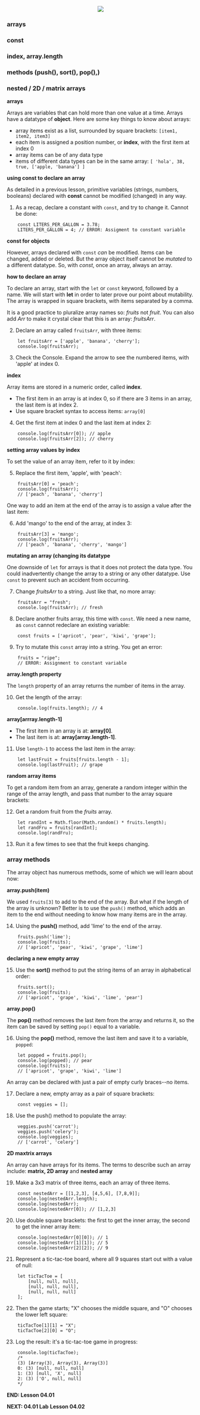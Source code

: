 <!-- ## Lesson 04.01  -->

<p align="center">
<img src="../../images/lessons/ND-JS-Bootcamp-Lesson-Banner-0401.jpg">
</p>

### arrays

### const

### index, array.length

### methods (push(), sort(), pop(),)

### nested / 2D / matrix arrays

**arrays**

Arrays are variables that can hold more than one value at a time. Arrays have a datatype of **object**. Here are some key things to know about arrays:

- array items exist as a list, surrounded by square brackets:
  `[item1, item2, item3]`
- each item is assigned a position number, or **index**, with the first item at index 0
- array items can be of any data type
- items of different data types can be in the same array:
  `[ 'hola', 38, true, ['apple, 'banana'] ]`

**using const to declare an array**

As detailed in a previous lesson, primitive variables (strings, numbers, booleans) declared with **const** cannot be modified (changed) in any way.

1. As a recap, declare a constant with `const`, and try to change it. Cannot be done:

```
    const LITERS_PER_GALLON = 3.78;
    LITERS_PER_GALLON = 4; // ERROR: Assigment to constant variable
```

**const for objects**

However, arrays declared with `const` _can_ be modified. Items can be changed, added or deleted. But the array object itself cannot be _mutated_ to a different datatype. So, with _const_, once an array, always an array.

**how to declare an array**

To declare an array, start with the `let` or `const` keyword, followed by a name. We will start with **let** in order to later prove our point about mutability.
The array is wrapped in square brackets, with items separated by a comma.

It is a good practice to pluralize array names so: _fruits_ not _fruit_. You can also add _Arr_ to make it crystal clear that this is an array: _fruitsArr_.

2. Declare an array called `fruitsArr`, with three items:

```
    let fruitsArr = ['apple', 'banana', 'cherry'];
    console.log(fruitsArr);
```

3. Check the Console. Expand the arrow to see the numbered items, with 'apple' at index 0.

**index**

Array items are stored in a numeric order, called **index**.

- The first item in an array is at index 0, so if there are 3 items in an array, the last item is at index 2.
- Use square bracket syntax to access items: `array[0]`

4. Get the first item at index 0 and the last item at index 2:

```
    console.log(fruitsArr[0]); // apple
    console.log(fruitsArr[2]); // cherry
```

**setting array values by index**

To set the value of an array item, refer to it by index:

5. Replace the first item, 'apple', with 'peach':

```
    fruitsArr[0] = 'peach';
    console.log(fruitsArr);
    // ['peach', 'banana', 'cherry']
```

One way to add an item at the end of the array is to assign a value after the last item:

6. Add 'mango' to the end of the array, at index 3:

```
    fruitsArr[3] = 'mango';
    console.log(fruitsArr);
    // ['peach', 'banana', 'cherry', 'mango']
```

**mutating an array (changing its datatype**

One downside of `let` for arrays is that it does not protect the data type. You could inadvertently change the array to a string or any other datatype. Use `const` to prevent such an accident from occurring.

7. Change _fruitsArr_ to a string. Just like that, no more array:

```
    fruitsArr = "fresh";
    console.log(fruitsArr); // fresh
```

8. Declare another fruits array, this time with `const`. We need a new name, as `const` cannot redeclare an existing variable:

```
    const fruits = ['apricot', 'pear', 'kiwi', 'grape'];
```

9. Try to mutate this `const` array into a string. You get an error:

```
    fruits = "ripe";
    // ERROR: Assignment to constant variable
```

**array.length property**

The `length` property of an array returns the number of items in the array.

10. Get the length of the array:

```
    console.log(fruits.length); // 4
```

**array[arrray.length-1]**

- The first item in an array is at: **array[0]**.
- The last item is at: **array[array.length-1]**.

11. Use `length-1` to access the last item in the array:

```
    let lastFruit = fruits[fruits.length - 1];
    console.log(lastFruit); // grape
```

**random array items**

To get a random item from an array, generate a random integer within the range of the array length, and pass that number to the array square brackets:

12. Get a random fruit from the _fruits_ array.

```
    let randInt = Math.floor(Math.random() * fruits.length);
    let randFru = fruits[randInt];
    console.log(randFru);
```

13. Run it a few times to see that the fruit keeps changing.

### array methods

The array object has numerous methods, some of which we will learn about now:

**array.push(item)**

We used `fruits[3]` to add to the end of the array. But what if the length of the array is unknown? Better is to use the `push()` method, which adds an item to the end without needing to know how many items are in the array.

14. Using the **push()** method, add 'lime' to the end of the array.

```
    fruits.push('lime');
    console.log(fruits);
    // ['apricot', 'pear', 'kiwi', 'grape', 'lime']
```

**declaring a new empty array**

15. Use the **sort()** method to put the string items of an array in alphabetical order:

```
    fruits.sort();
    console.log(fruits);
    // ['apricot', 'grape', 'kiwi', 'lime', 'pear']
```

**array.pop()**

The **pop()** method removes the last item from the array and returns it, so the item can be saved by setting `pop()` equal to a variable.

16. Using the **pop()** method, remove the last item and save it to a variable, `popped`:

```
    let popped = fruits.pop();
    console.log(popped); // pear
    console.log(fruits);
    // ['apricot', 'grape', 'kiwi', 'lime']
```

An array can be declared with just a pair of empty curly braces--no items.

17. Declare a new, empty array as a pair of square brackets:

```
    const veggies = [];
```

18. Use the push() method to populate the array:

```
    veggies.push('carrot');
    veggies.push('celery');
    console.log(veggies);
    // ['carrot', 'celery']
```

**2D maxtrix arrays**

An array can have arrays for its items. The terms to describe such an array include: **matrix, 2D array** and **nested array**

19. Make a 3x3 matrix of three items, each an array of three items.

```
    const nestedArr = [[1,2,3], [4,5,6], [7,8,9]];
    console.log(nestedArr.length);
    console.log(nestedArr);
    console.log(nestedArr[0]); // [1,2,3]
```

20. Use double square brackets: the first to get the inner array, the second to get the inner array item:

```
    console.log(nestedArr[0][0]); // 1
    console.log(nestedArr[1][1]); // 5
    console.log(nestedArr[2][2]); // 9
```

21. Represent a tic-tac-toe board, where all 9 squares start out with a value of null:

```
    let ticTacToe = [
        [null, null, null],
        [null, null, null],
        [null, null, null]
    ];
```

22. Then the game starts; "X" chooses the middle square, and "O" chooses the lower left square:

```
    ticTacToe[1][1] = "X";
    ticTacToe[2][0] = "O";
```

23. Log the result: it's a tic-tac-toe game in progress:

```
    console.log(ticTacToe);
    /*
    (3) [Array(3), Array(3), Array(3)]
    0: (3) [null, null, null]
    1: (3) [null, 'X', null]
    2: (3) ['O', null, null]
    */
```

**END: Lesson 04.01**

**NEXT: 04.01 Lab**
**Lesson 04.02**
